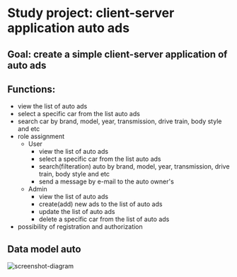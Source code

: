 # Study project: client-server application auto ads

## Goal: create a simple client-server application of auto ads

## Functions:
- view the list of auto ads
- select a specific car from the list auto ads
- search car by brand, model, year, transmission, drive train, body style and etc
- role assignment 
  - User
    - view the list of auto ads
    - select a specific car from the list auto ads
    - search(filteration) auto by brand, model, year, transmission, drive train, body style and etc
    - send a message by e-mail to the auto owner's  
  - Admin
    - view the list of auto ads
    - create(add) new ads to the list of auto ads
    - update the list of auto ads
    - delete a specific car from the list of auto ads 
- possibility of registration and authorization

## Data model auto
![screenshot-diagram](https://user-images.githubusercontent.com/71659506/108228392-df70d180-714f-11eb-9553-3fc005151973.JPG)
